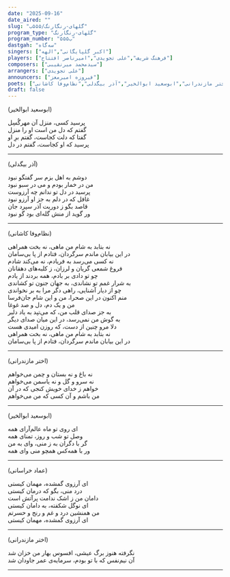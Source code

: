 ```yaml
---
date: "2025-09-16"
date_aired: ""
slug: "گلهای-رنگارنگ/۵۵۵ب"
program_type: "گلهای-رنگارنگ"
program_number: "۵۵۵ب"
dastgah: "سه‌گاه"
singers: ["اکبر گلپایگانی","الهه"]
players: ["فرهنگ شریف","علی تجویدی","امیرناصر افتتاح"]
composers: ["سیدمحمد میرنقیبی"]
arrangers: ["علی تجویدی"]
announcers: ["فیروزه امیرمعز"]
poets: ["عماد خراسانی","اختر مازندرانی","ابوسعید ابوالخیر","آذر بیگدلی","نظام‌وفا کاشانی"]
draft: false
---
```


(ابوسعید ابوالخیر)

پرسید کسی، منزل آن مهرگُسِل  
گفتم که دل من است او را منزل  
گفتا که دلت کجاست، گفتم برِ او  
پرسید که او کجاست، گفتم در دل

---

(آذر بیگدلی)

دوشم به اهل بزم سر گفتگو نبود  
من در خمار بودم و می در سبو نبود  
پرسید در دل تو ندانم چه آرزوست  
غافل که در دلم به جز او آرزو نبود  
قاصد بگو ز دوریت آذر سپرد جان  
ور گوید از منش گله‌ای بود گو نبود

---

(نظام‌وفا کاشانی)

نه بتابد به شام من ماهی، نه بخت همراهی  
در این بیابان ماندم سرگردان، فتادم از پا بی‌سامان  
نه کسی می‌رسد به فریادم، نه می‌کند شادم  
فروغ شمعی گریان و لرزان، ز کلبه‌های دهقانان  
چو تو دادی بر بادم، همه بردند از یادم  
به شرار غمم تو نشاندی، به جهان جنون تو کشاندی  
چو از دیار آشنایی، راهی دگر مرا به بر نخواندی  
منم اکنون در این صحرا، من و این شام جان‌فرسا  
من و یک دم، دل و صد غوغا  
به جز صدای قلب من، که می‌تپد به یاد دلبر  
به گوش من نمی‌رسد، در این میان صدای دیگر  
دلا مرو چنین از دست، که روزن امیدی هست  
نه بتابد به شام من ماهی، نه بخت همراهی  
در این بیابان ماندم سرگردان، فتادم از پا بی‌سامان

---

(اختر مازندرانی)

نه باغ و نه بستان و چمن می‌خواهم  
نه سرو و گل و نه یاسمن می‌خواهم  
خواهم ز خدای خویش کنجی که در آن  
من باشم و آن کسی که من می‌خواهم

---

(ابوسعید ابوالخیر)

ای روی تو ماه عالم‌آرای همه  
وصل تو شب و روز، تمنای همه  
گر با دگران به ز منی، وای به من  
ور با همه‌کس همچو منی وای همه

---

(عماد خراسانی)

ای آرزوی گمشده، مهمان کیستی  
درد منی، بگو که درمان کیستی  
دامان من ز اشک ندامت پرآتش است  
ای نوگل شکفته، به دامان کیستی  
من همنشین درد و غم و رنج و حسرتم  
ای آرزوی گمشده، مهمان کیستی

---

(اختر مازندرانی)

نگرفته هنوز برگ عیشی، افسوس بهار من خزان شد  
آن نیم‌نفس که با تو بودم، سرمایه‌ی عمر جاودان شد

---
